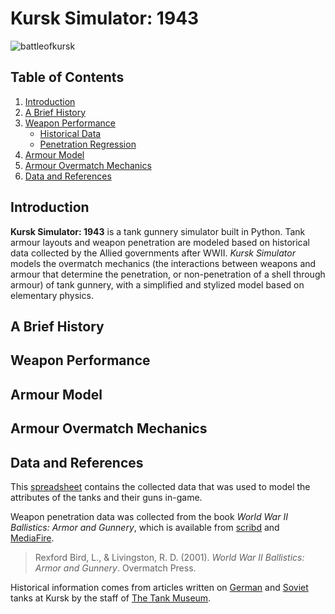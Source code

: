 Kursk Simulator:  1943
=====================

![battleofkursk](https://raw.githubusercontent.com/wiki/Ryandcoke/kursk_simulator/title_image.jpg)

Table of Contents
-----------------
1. [Introduction](#introduction)
1. [A Brief History](#a-brief-history)
2. [Weapon Performance](#weapon-performance)
    - [Historical Data](#historical-data)
    - [Penetration Regression](#penetration-regression)
3. [Armour Model](armour-model)
4. [Armour Overmatch Mechanics](#armour-overmatch-mechanics)
5. [Data and References](#data-and-references)


Introduction
------------
**Kursk Simulator: 1943** is a tank gunnery simulator built in Python. Tank armour layouts and weapon penetration are modeled based on historical data collected by the Allied governments after WWII. *Kursk Simulator* models the overmatch mechanics (the interactions between weapons and armour that determine the penetration, or non-penetration of a shell through armour) of tank gunnery, with a simplified and stylized model based on elementary physics.

A Brief History
---------------

Weapon Performance
------------------

Armour Model
------------

Armour Overmatch Mechanics
--------------------------

Data and References
-------------------
This [spreadsheet](https://docs.google.com/spreadsheets/d/1NiQnLE_kk3XM-1OGkv_seddDS9wuO5e36ZYBHDHRMOI/edit?usp=sharing)
contains the collected data that was used to model the attributes of the tanks and their guns in-game.

Weapon penetration data was collected from the book *World War II Ballistics: Armor and Gunnery*, which is available from [scribd](https://www.scribd.com/doc/219173969/WWII-Ballistics-Armor-and-Gunnery)
and [MediaFire](http://www.mediafire.com/file/30f70hhd55ipvbp/WWII+Ballistics-+Armor+and+Gunnery.pdf).

> Rexford Bird, L., & Livingston, R. D. (2001). *World War II Ballistics: Armor and Gunnery*. Overmatch Press.

Historical information comes from articles written on [German](http://blog.tiger-tank.com/incombat/german-tanks-kursk/) and [Soviet](http://blog.tiger-tank.com/incombat/soviet-tanks-kursk/) tanks at Kursk by the staff of [The Tank Museum](http://www.tankmuseum.org/home).
